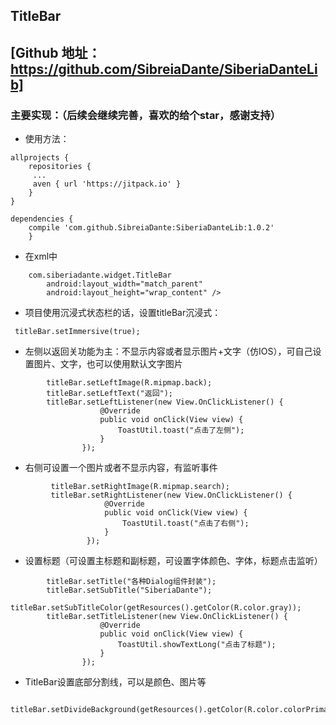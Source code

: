 ## TitleBar
## [Github 地址：https://github.com/SibreiaDante/SiberiaDanteLib]
### 主要实现：（后续会继续完善，喜欢的给个star，感谢支持）
* 使用方法：
```
allprojects {
    repositories {
	 ...
	 aven { url 'https://jitpack.io' }
	}
}
```
```
dependencies {
    compile 'com.github.SibreiaDante:SiberiaDanteLib:1.0.2'
	}
```
* 在xml中
```
    com.siberiadante.widget.TitleBar
        android:layout_width="match_parent"
        android:layout_height="wrap_content" />
```
* 项目使用沉浸式状态栏的话，设置titleBar沉浸式：
```
 titleBar.setImmersive(true);
 ```
* 左侧以返回关功能为主：不显示内容或者显示图片+文字（仿IOS），可自己设置图片、文字，也可以使用默认文字图片
```
        titleBar.setLeftImage(R.mipmap.back);
        titleBar.setLeftText("返回");
        titleBar.setLeftListener(new View.OnClickListener() {
                    @Override
                    public void onClick(View view) {
                        ToastUtil.toast("点击了左侧");
                    }
                });
```
* 右侧可设置一个图片或者不显示内容，有监听事件
```
         titleBar.setRightImage(R.mipmap.search);
         titleBar.setRightListener(new View.OnClickListener() {
                     @Override
                     public void onClick(View view) {
                         ToastUtil.toast("点击了右侧");
                     }
                 });
```
* 设置标题（可设置主标题和副标题，可设置字体颜色、字体，标题点击监听）
```
        titleBar.setTitle("各种Dialog组件封装");
        titleBar.setSubTitle("SiberiaDante");
        titleBar.setSubTitleColor(getResources().getColor(R.color.gray));
        titleBar.setTitleListener(new View.OnClickListener() {
                    @Override
                    public void onClick(View view) {
                        ToastUtil.showTextLong("点击了标题");
                    }
                });
 ```               
* TitleBar设置底部分割线，可以是颜色、图片等
```
        titleBar.setDivideBackground(getResources().getColor(R.color.colorPrimary));
```